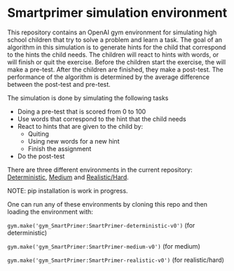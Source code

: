 # Smartprimer simulation environment

This repository contains an OpenAI gym environment for simulating high school children that try to solve a problem and
learn a task. The goal of an algorithm in this simulation is to generate hints for the child that correspond to the
hints the child needs. The children will react to hints with words, or will finish or quit the exercise. Before the
children start the exercise, the will make a pre-test. After the children are finished, they make a post-test. The
performance of the algorithm is determined by the average difference between the post-test and pre-test.


The simulation is done by simulating the following tasks
* Doing a pre-test that is scored from 0 to 100
* Use words that correspond to the hint that the child needs
* React to hints that are given to the child by:
    * Quiting
    * Using new words for a new hint
    * Finish the assignment
* Do the post-test

There are three different environments in the current repository: [Deterministic](gym_SmartPrimer/envs/Deterministic), [Medium](gym_SmartPrimer/envs/Medium) and
[Realistic/Hard](gym_SmartPrimer/envs/Realistic_Hard).

NOTE: pip installation is work in progress.

One can run any of these environments by cloning this repo and then loading the environment with:

`gym.make('gym_SmartPrimer:SmartPrimer-deterministic-v0')` (for deterministic)

`gym.make('gym_SmartPrimer:SmartPrimer-medium-v0')` (for medium)

`gym.make('gym_SmartPrimer:SmartPrimer-realistic-v0')` (for realistic/hard)

